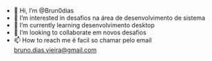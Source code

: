 - 👋 Hi, I’m @Brun0dias
- 👀 I’m interested in  desafios  na  área de desenvolvimento de sistema 
- 🌱 I’m currently learning  desenvolvimento desktop
- 💞️ I’m looking to collaborate  em novos desafios  
- 📫 How to reach me  é facil so  chamar pelo email bruno.dias.vieira@gmail.com

<!---
Brun0dias/Brun0dias is a ✨ special ✨ repository because its `README.md` (this file) appears on your GitHub profile.
You can click the Preview link to take a look at your changes.ddddddddddd 
--->
